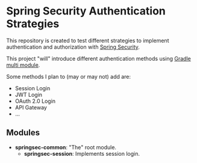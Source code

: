 # Spring Security Authentication Strategies

This repository is created to test different strategies to implement authentication and
authorization with [Spring Security](https://spring.io/projects/spring-security).

This project "will" introduce different authentication methods
using [Gradle multi module](https://spring.io/guides/gs/multi-module/).

Some methods I plan to (may or may not) add are:

- Session Login
- JWT Login
- OAuth 2.0 Login
- API Gateway
- ...

## Modules

- **springsec-common**: "The" root module.
    - **springsec-session**: Implements session login. 
